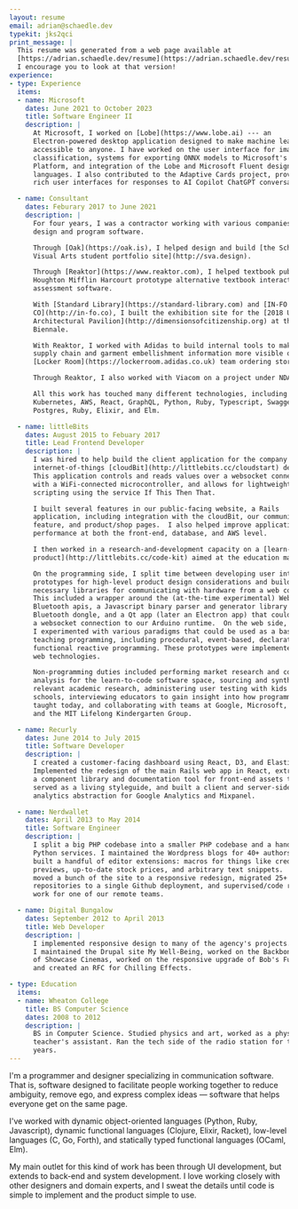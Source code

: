 ```yaml
---
layout: resume
email: adrian@schaedle.dev
typekit: jks2qci
print_message: |
  This resume was generated from a web page available at
  [https://adrian.schaedle.dev/resume](https://adrian.schaedle.dev/resume).
  I encourage you to look at that version!
experience:
- type: Experience
  items:
  - name: Microsoft
    dates: June 2021 to October 2023
    title: Software Engineer II
    description: |
      At Microsoft, I worked on [Lobe](https://www.lobe.ai) --- an
      Electron-powered desktop application designed to make machine learning
      accessible to anyone. I have worked on the user interface for image
      classification, systems for exporting ONNX models to Microsoft's Power
      Platform, and integration of the Lobe and Microsoft Fluent design
      languages. I also contributed to the Adaptive Cards project, providing
      rich user interfaces for responses to AI Copilot ChatGPT conversations.

  - name: Consultant
    dates: Feburary 2017 to June 2021
    description: |
      For four years, I was a contractor working with various companies to
      design and program software.

      Through [Oak](https://oak.is), I helped design and build [the School for
      Visual Arts student portfolio site](http://sva.design).

      Through [Reaktor](https://www.reaktor.com), I helped textbook publisher
      Houghton Mifflin Harcourt prototype alternative textbook interactions and
      assessment software.

      With [Standard Library](https://standard-library.com) and [IN-FO
      CO](http://in-fo.co), I built the exhibition site for the [2018 US
      Architectural Pavilion](http://dimensionsofcitizenship.org) at the Venice
      Biennale.

      With Reaktor, I worked with Adidas to build internal tools to make
      supply chain and garment embellishment information more visible on their
      [Locker Room](https://lockerroom.adidas.co.uk) team ordering storefront.

      Through Reaktor, I also worked with Viacom on a project under NDA.

      All this work has touched many different technologies, including
      Kubernetes, AWS, React, GraphQL, Python, Ruby, Typescript, Swagger, gRPC,
      Postgres, Ruby, Elixir, and Elm.

  - name: littleBits
    dates: August 2015 to Febuary 2017
    title: Lead Frontend Developer
    description: |
      I was hired to help build the client application for the company's
      internet-of-things [cloudBit](http://littlebits.cc/cloudstart) device.
      This application controls and reads values over a websocket connection
      with a WiFi-connected microcontroller, and allows for lightweight
      scripting using the service If This Then That.

      I built several features in our public-facing website, a Rails
      application, including integration with the cloudBit, our community upload
      feature, and product/shop pages.  I also helped improve application
      performance at both the front-end, database, and AWS level.

      I then worked in a research-and-development capacity on a [learn-to-code
      product](http://littlebits.cc/code-kit) aimed at the education market.

      On the programming side, I split time between developing user interface
      prototypes for high-level product design considerations and building out
      necessary libraries for communicating with hardware from a web context.
      This included a wrapper around the (at-the-time experimental) Web
      Bluetooth apis, a Javascript binary parser and generator library for a USB
      Bluetooth dongle, and a Qt app (later an Electron app) that could provide
      a websocket connection to our Arduino runtime.  On the web side,
      I experimented with various paradigms that could be used as a basis for
      teaching programming, including procedural, event-based, declarative, and
      functional reactive programming. These prototypes were implemented using
      web technologies.

      Non-programming duties included performing market research and competitive
      analysis for the learn-to-code software space, sourcing and synthesizing
      relevant academic research, administering user testing with kids in public
      schools, interviewing educators to gain insight into how programming is
      taught today, and collaborating with teams at Google, Microsoft, Apple,
      and the MIT Lifelong Kindergarten Group.

  - name: Recurly
    dates: June 2014 to July 2015
    title: Software Developer
    description: |
      I created a customer-facing dashboard using React, D3, and Elasticsearch.
      Implemented the redesign of the main Rails web app in React, extracted
      a component library and documentation tool for front-end assets that
      served as a living styleguide, and built a client and server-side
      analytics abstraction for Google Analytics and Mixpanel.

  - name: Nerdwallet
    dates: April 2013 to May 2014
    title: Software Engineer
    description: |
      I split a big PHP codebase into a smaller PHP codebase and a handful of
      Python services. I maintained the Wordpress blogs for 40+ authors, and
      built a handful of editor extensions: macros for things like credit card
      previews, up-to-date stock prices, and arbitrary text snippets.  I also
      moved a bunch of the site to a responsive redesign, migrated 25+
      repositories to a single Github deployment, and supervised/code reviewed
      work for one of our remote teams.

  - name: Digital Bungalow
    dates: September 2012 to April 2013
    title: Web Developer
    description: |
      I implemented responsive design to many of the agency's projects.
      I maintained the Drupal site My Well-Being, worked on the Backbone rewrite
      of Showcase Cinemas, worked on the responsive upgrade of Bob's Furniture,
      and created an RFC for Chilling Effects.

- type: Education
  items:
  - name: Wheaton College
    title: BS Computer Science
    dates: 2008 to 2012
    description: |
      BS in Computer Science. Studied physics and art, worked as a physics
      teacher's assistant. Ran the tech side of the radio station for three
      years.
---
```


I'm a programmer and designer specializing in communication software. That is,
software designed to facilitate people working together to reduce ambiguity,
remove ego, and express complex ideas — software that helps everyone get on the
same page.

I've worked with dynamic object-oriented languages (Python, Ruby, Javascript),
dynamic functional languages (Clojure, Elixir, Racket), low-level languages (C,
Go, Forth), and statically typed functional languages (OCaml, Elm).

My main outlet for this kind of work has been through UI development, but
extends to back-end and system development. I love working closely with other
designers and domain experts, and I sweat the details until code is simple to
implement and the product simple to use.
